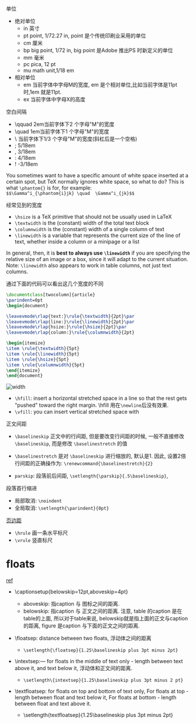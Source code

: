 单位

- 绝对单位  
	- in 英寸  
	- pt point, 1/72.27 in, point 是个传统印刷业采用的单位
	- cm 厘米  
	- bp big point, 1/72 in, big point 是Adobe 推出PS 时新定义的单位
	- mm 毫米  
	- pc pica, 12 pt
	- mu math unit,1/18 em
- 相对单位  
	- em 当前字体中字母M的宽度, em 是个相对单位,比如当前字体是11pt 时,1em 就是11pt.
	- ex 当前字体中字母X的高度

空白间隔

- \qquad  2em当前字体下2 个字母"M"的宽度
- \quad  1em当前字体下1 个字母"M"的宽度
- \ 当前字体下1/3 个字母"M"的宽度(斜杠后是一个空格)
- \; 5/18em
- \, 3/18em
- \: 4/18em
- \! -3/18em

You sometimes want to have a specific amount of white space inserted at a certain spot,
but TeX normally ignores white space, so what to do? This is what `\phantom{}` is for, for example:  
`$$\Gamma^i_{\phantom{i}jk} \quad  \Gamma^i_{jk}$$`

经常见到的宽度

- `\hsize` is a TeX primitive that should not be usually used in LaTeX
- `\textwidth` is the (constant) width of the total text block
- `\columnwidth` is the (constant) width of a single column of text
- `\linewidth` is a variable that represents the current size of the line of text, whether inside a column or a minipage or a list

In general, then, it is **best to always use `\linewidth`** if you are specifying the relative size of an image or a box, since it will adapt to the current situation.  
Note: `\linewidth` also appears to work in table columns, not just text columns.

通过下面的代码可以看出这几个宽度的不同

```latex
\documentclass[twocolumn]{article}
\parindent=0pt
\begin{document}

\leavevmode\rlap{text:}\rule{\textwidth}{2pt}\par
\leavevmode\rlap{line:}\rule{\linewidth}{2pt}\par
\leavevmode\rlap{hsize:}\rule{\hsize}{2pt}\par
\leavevmode\rlap{column:}\rule{\columnwidth}{2pt}

\begin{itemize}
\item \rule{\textwidth}{5pt}
\item \rule{\linewidth}{5pt}
\item \rule{\hsize}{5pt}
\item \rule{\columnwidth}{5pt}
\end{itemize}
\end{document}
```
![width](http://i.imgbox.com/8YWL2rG5.jpg)

- `\hfill`:  insert a horizontal stretched space in a line so that the rest gets "pushed" toward the right margin.
	\hfill 用在`\newline`后没有效果.
- `\vfill`: you can insert vertical stretched space with

正文间距

- `\baselineskip` 正文中的行间距, 但是要改变行间距的时候, 一般不直接修改`\baselineskip`, 而是修改 `\baselinestretch` 的值
- `\baselinestretch` 是对 `\baselineskip` 进行缩放的, 默认是1. 因此, 设置2倍行间距的正确操作为: `\renewcommand{\baselinestretch}{2}`

- `parskip`: 段落前后间距, `\setlength{\parskip}{.5\baselineskip}`,

段落首行缩进

- 局部取消: `\noindent`
- 全局取消: `\setlength{\parindent}{0pt}`

[页边距](http://www.52souji.net/set-the-margin-header-footer-of-latex/)

- `\hrule` 画一条水平标尺
- `\vrule` 竖直标尺

# floats
[ref](http://techshangrila.blogspot.com/2014/01/reduce-space-around-floats-algorithm.html)

- \captionsetup{belowskip=12pt,aboveskip=4pt}
	- aboveskip: 指caption 与 图标之间的距离.
	- belowskip: 指caption 与 正文之间的距离.
		注意, table 的caption 是在table的上面, 所以对于table来说, belowskip就是指上面的正文与caption的距离, figure 是caption 与下面的正文之间的距离.

- \floatsep: distance between two floats, 浮动体之间的距离
	- `\setlength{\floatsep}{1.25\baselineskip plus 3pt minus 2pt}`
- \intextsep:— for floats in the middle of text only - length between text above it, and text below it, 浮动体和正文间的距离.
	- `\setlength\{intextsep}{1.25\baselineskip plus 3pt minus 2 pt}`
- \textfloatsep: for floats on top and bottom of text only,
	For floats at top - length between float and text below it,
	For floats at bottom - length between float and text above it.
	- \setlength\{textfloatsep}{1.25\baselineskip plus 3pt minus 2pt}
